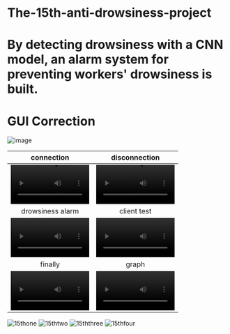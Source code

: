# The-15th-anti-drowsiness-project
# By detecting drowsiness with a CNN model, an alarm system for preventing workers' drowsiness is built.
# GUI Correction
![image](https://user-images.githubusercontent.com/115389450/233039468-f96a9c00-2597-4d19-8bba-30e671f6ee65.png)

connection | disconnection
:-: | :-:
<video src='https://user-images.githubusercontent.com/115389450/232941075-2737c127-4fc7-4275-8f46-1aa8534b1b46.mp4' width=180/> | <video src='https://user-images.githubusercontent.com/115389450/232941086-867953c9-1a1a-4e74-b1e5-2c4fd6e67c72.mp4' width=180/></video>
drowsiness alarm | client test
<video src='https://user-images.githubusercontent.com/115389450/232821423-18700401-f7c3-4cb8-b4da-557ec1f0854e.mp4' width=180/> | <video src='https://user-images.githubusercontent.com/115389450/232821643-81aae768-3344-4669-81e1-2cad7c0a503f.mp4' width=180/></video>
finally | graph
<video src='https://user-images.githubusercontent.com/115389450/232819011-21ec83e3-0839-4906-899d-137c08b5412b.mp4' width=180/></video> | <video src='https://user-images.githubusercontent.com/115389450/232821503-eccbaecc-d755-437a-bf41-7a0ef8d6d401.mp4' width=180/></video>

![15thone](https://user-images.githubusercontent.com/115389450/232813192-936b8e8a-18c6-4e66-9a42-5fabc4826c00.png)
![15thtwo](https://user-images.githubusercontent.com/115389450/232814940-f81d4efe-001b-4eef-9b0a-d4338cbaca07.png)
![15ththree](https://user-images.githubusercontent.com/115389450/232816212-b82aef1e-a18b-423c-82ef-543c2e9adc3b.png)
![15thfour](https://user-images.githubusercontent.com/115389450/232816830-9e8c1087-9910-4edc-91b7-b54aaf6d6453.png)
